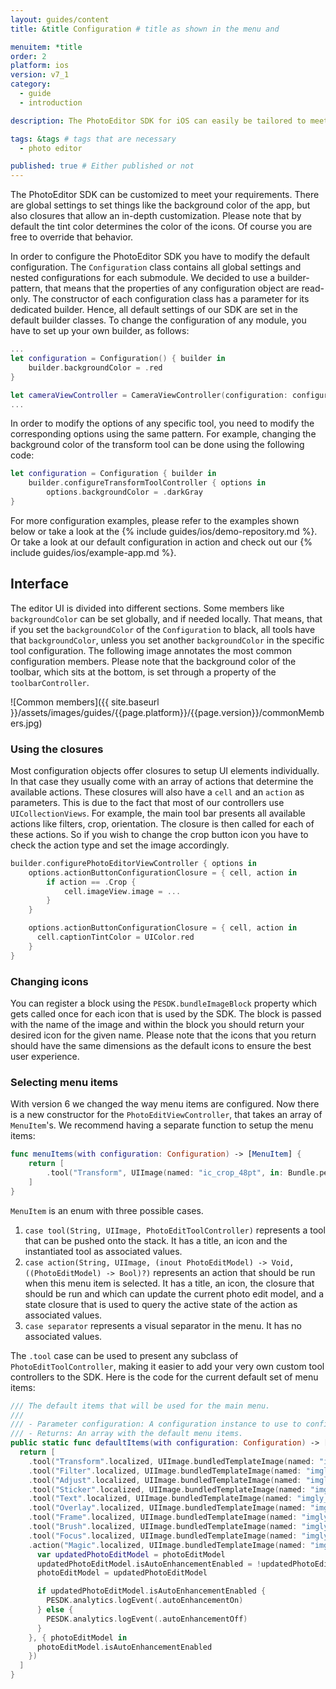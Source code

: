 ```yaml
---
layout: guides/content
title: &title Configuration # title as shown in the menu and

menuitem: *title
order: 2
platform: ios
version: v7_1
category:
  - guide
  - introduction

description: The PhotoEditor SDK for iOS can easily be tailored to meet your business needs. Learn how to swiftly create the editor your use-case requires.

tags: &tags # tags that are necessary
  - photo editor

published: true # Either published or not
---
```



The PhotoEditor SDK can be customized to meet your requirements. There are global settings to set things like
the background color of the app, but also closures that allow an in-depth customization.
Please note that by default the tint color determines the color of the icons.
Of course you are free to override that behavior.

In order to configure the PhotoEditor SDK you have to modify the default configuration. The `Configuration` class contains all global settings and nested configurations for each submodule.
We decided to use a builder-pattern, that means that the properties of any configuration object are read-only.
The constructor of each configuration class has a parameter for its dedicated builder.
Hence, all default settings of our SDK are set in the default builder classes.
To change the configuration of any module, you have to set up your own builder, as follows:

```swift
...
let configuration = Configuration() { builder in
    builder.backgroundColor = .red
}

let cameraViewController = CameraViewController(configuration: configuration)
...
```

In order to modify the options of any specific tool, you need to modify the corresponding options using the same pattern. For example, changing the background color of the transform tool can be done using the following code:

```swift
let configuration = Configuration { builder in
    builder.configureTransformToolController { options in
        options.backgroundColor = .darkGray
}
```

For more configuration examples, please refer to the examples shown below or take a look at the {% include guides/ios/demo-repository.md %}. Or take a look at our default configuration in action and check out our {% include guides/ios/example-app.md %}.

## Interface

The editor UI is divided into different sections. Some members like `backgroundColor` can be set globally, and if needed locally.
That means, that if you set the `backgroundColor` of the `Configuration` to black, all tools have that `backgroundColor`,
unless you set another `backgroundColor` in the specific tool configuration.
The following image annotates the most common configuration members.
Please note that the background color of the toolbar,
which sits at the bottom, is set through a property of the `toolbarController`.

![Common members]({{ site.baseurl }}/assets/images/guides/{{page.platform}}/{{page.version}}/commonMembers.jpg)

### Using the closures

Most configuration objects offer closures to setup UI elements individually.
In that case they usually come with an array of actions that determine the available actions.
These closures will also have a `cell` and an `action` as parameters.
This is due to the fact that most of our controllers use `UICollectionViews`.
For example, the main tool bar presents all available actions like filters, crop, orientation.
The closure is then called for each of these actions. So if you wish to change the crop button icon
you have to check the action type and set the image accordingly.

```swift
builder.configurePhotoEditorViewController { options in
    options.actionButtonConfigurationClosure = { cell, action in
        if action == .Crop {
            cell.imageView.image = ...
        }
    }

    options.actionButtonConfigurationClosure = { cell, action in
      cell.captionTintColor = UIColor.red
    }
}
```

### Changing icons

You can register a block using the `PESDK.bundleImageBlock` property which gets called once for each icon that is used by the SDK. The block is passed with the name of the image and within the block you should return your desired icon for the given name. Please note that the icons that you return should have the same dimensions as the default icons to ensure the best user experience.


### Selecting menu items

With version 6 we changed the way menu items are configured. Now there is a new constructor for the `PhotoEditViewController`,
that takes an array of `MenuItem`'s. We recommend having a separate function to setup the menu items:

```swift
func menuItems(with configuration: Configuration) -> [MenuItem] {
    return [
        .tool("Transform", UIImage(named: "ic_crop_48pt", in: Bundle.pesdkBundle, compatibleWith: nil)!, TransformToolController(configuration: configuration))
    ]
}
```

`MenuItem` is an enum with three possible cases.
1. `case tool(String, UIImage, PhotoEditToolController)` represents a tool that can be pushed onto the stack. It has a title, an icon and the instantiated tool as associated values.
2. `case action(String, UIImage, (inout PhotoEditModel) -> Void, ((PhotoEditModel) -> Bool)?)` represents an action that should be run when this menu item is selected. It has a title, an icon, the closure that should be run and which can update the current photo edit model, and a state closure that is used to query the active state of the action as associated values.
3. `case separator` represents a visual separator in the menu. It has no associated values.

The `.tool` case can be used to present any subclass of `PhotoEditToolController`, making it easier to add your very own custom tool controllers to the SDK.
Here is the code for the current default set of menu items:

```swift
/// The default items that will be used for the main menu.
///
/// - Parameter configuration: A configuration instance to use to configure the tools.
/// - Returns: An array with the default menu items.
public static func defaultItems(with configuration: Configuration) -> [MenuItem] {
  return [
    .tool("Transform".localized, UIImage.bundledTemplateImage(named: "imgly_icon_tool_transform_48pt"), TransformToolController(configuration: configuration)),
    .tool("Filter".localized, UIImage.bundledTemplateImage(named: "imgly_icon_tool_filter_48pt"), FilterToolController(configuration: configuration)),
    .tool("Adjust".localized, UIImage.bundledTemplateImage(named: "imgly_icon_tool_adjust_48pt"), AdjustToolController(configuration: configuration)),
    .tool("Sticker".localized, UIImage.bundledTemplateImage(named: "imgly_icon_tool_sticker_48pt"), StickerToolController(configuration: configuration)),
    .tool("Text".localized, UIImage.bundledTemplateImage(named: "imgly_icon_tool_text_48pt"), TextToolController(configuration: configuration)),
    .tool("Overlay".localized, UIImage.bundledTemplateImage(named: "imgly_icon_tool_overlay_48pt"), OverlayToolController(configuration: configuration)),
    .tool("Frame".localized, UIImage.bundledTemplateImage(named: "imgly_icon_tool_frame_48pt"), FrameToolController(configuration: configuration)),
    .tool("Brush".localized, UIImage.bundledTemplateImage(named: "imgly_icon_tool_brush_48pt"), BrushToolController(configuration: configuration)),
    .tool("Focus".localized, UIImage.bundledTemplateImage(named: "imgly_icon_tool_focus_48pt"), FocusToolController(configuration: configuration)),
    .action("Magic".localized, UIImage.bundledTemplateImage(named: "imgly_icon_tool_magic_48pt"), { photoEditModel in
      var updatedPhotoEditModel = photoEditModel
      updatedPhotoEditModel.isAutoEnhancementEnabled = !updatedPhotoEditModel.isAutoEnhancementEnabled
      photoEditModel = updatedPhotoEditModel

      if updatedPhotoEditModel.isAutoEnhancementEnabled {
        PESDK.analytics.logEvent(.autoEnhancementOn)
      } else {
        PESDK.analytics.logEvent(.autoEnhancementOff)
      }
    }, { photoEditModel in
      photoEditModel.isAutoEnhancementEnabled
    })
  ]
}
```
